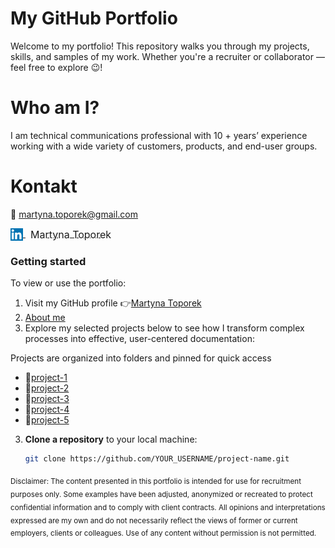 # My GitHub Portfolio 
Welcome to my portfolio! This repository walks you through my projects, skills, and samples of my work. Whether you're a recruiter or collaborator — feel free to explore 😉!

# Who am I?
I am technical communications professional with 10 + years’ experience working with a wide variety of customers, products, and end-user groups.

# Kontakt
📨 martyna.toporek@gmail.com

<p align="left">
  <a href="https://www.linkedin.com/in/martyna-toporek-a72237153/" target="_blank">
    <img src="images/LinkedIn_logo.png" alt="LinkedIn" width="20" height="20" style="vertical-align: middle;"/> 
       <span style="font-size: 16px; vertical-align: middle; margin-left: 8px;"> Martyna Toporek</span>
  </a>
</p>


### Getting started
To view or use the portfolio:
1. Visit my GitHub profile 👉[Martyna Toporek](https://github.com/martynasarpkaya/martynatoporek.github.io)
2. [About me](about.md)
3. Explore my selected projects below to see how I transform complex processes into effective, user-centered documentation:
   
Projects are organized into folders and pinned for quick access
- 📁[project-1](project-1/README.md)
- 📁[project-2](project-2/README.md)
- 📁[project-3](project-3/README.md)
- 📁[project-4](project-4/README.md)
- 📁[project-5](project-5/README.md)
  
3. **Clone a repository** to your local machine:
   ```bash
   git clone https://github.com/YOUR_USERNAME/project-name.git

<sub>
Disclaimer:
The content presented in this portfolio is intended for use for recruitment purposes only. Some examples have been adjusted, anonymized or recreated to protect confidential information and to comply with client contracts.
All opinions and interpretations expressed are my own and do not necessarily reflect the views of former or current employers, clients or colleagues.
Use of any content without permission is not permitted.
</sub>

 
